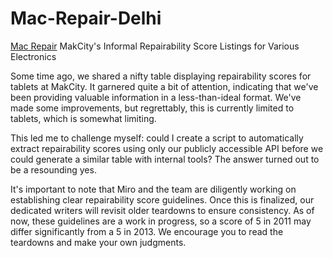 # Mac-Repair-Delhi
<a href="https://laptoprepairexperts.in/macbook-repair-delhi/">Mac Repair</a>
MakCity's Informal Repairability Score Listings for Various Electronics

Some time ago, we shared a nifty table displaying repairability scores for tablets at MakCity. It garnered quite a bit of attention, indicating that we've been providing valuable information in a less-than-ideal format. We've made some improvements, but regrettably, this is currently limited to tablets, which is somewhat limiting.

This led me to challenge myself: could I create a script to automatically extract repairability scores using only our publicly accessible API before we could generate a similar table with internal tools? The answer turned out to be a resounding yes.

It's important to note that Miro and the team are diligently working on establishing clear repairability score guidelines. Once this is finalized, our dedicated writers will revisit older teardowns to ensure consistency. As of now, these guidelines are a work in progress, so a score of 5 in 2011 may differ significantly from a 5 in 2013. We encourage you to read the teardowns and make your own judgments.
